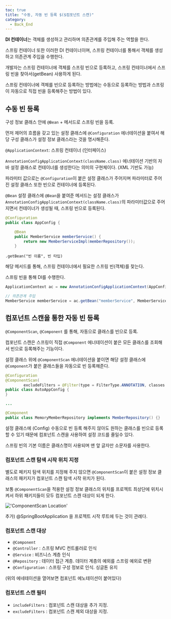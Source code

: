 ```yaml
---
toc: true
title: "수동, 자동 빈 등록 $($컴포넌트 스캔)"
category:
  - Back_End
---
```

**DI 컨테이너**는 객체를 생성하고 관리하며 의존관계를 주입해 주는 역할을 한다.

스프링 컨테이너 또한 이러한 DI 컨테이너이며, 스프링 컨테이너를 통해서 객체를 생성하고 의존관계 주입을 수행한다.

개발자는 스프링 컨테이너에 객체를 스프링 빈으로 등록하고, 스프링 컨테이너에서 스프링 빈을 찾아서$($getBean) 사용하게 된다.

스프링 컨테이너에 객체를 빈으로 등록하는 방법에는 수동으로 등록하는 방법과 스프링이 자동으로 직접 빈을 등록해주는 방법이 있다.

## 수동 빈 등록
구성 정보 클래스 안에 `@Bean` + 메서드로 스프링 빈을 등록.

먼저 제어의 흐름을 갖고 있는 설정 클래스에 `@Configuration` 에너테이션을 붙여서 해당 구성 클래스가 설정 정보 클래스라는 것을 명시해준다.

`@ApplicationContext`: 스프링 컨테이너 $($인터페이스)

`AnnotationConfigApplicationContext(className.class)`
에너테이션 기반의 자바 설정 클래스로 컨테이너를 생성한다는 의미의 구현체이다. $($XML 기반도 가능)

파라미터 값으로는 `@Configuration`이 붙은 설정 클래스가 주어지며 파라미터로 주어진 설정 클래스 또한 빈으로 컨테이너에 등록된다.

`@Bean`
설정 클래스에 `@Bean`을 붙여준 메서드는 설정 클래스가 `AnnotationConfigApplicationContext(className.class)`의 파라미터값으로 주어지면서 컨테이너가 생성될 때, 스프링 빈으로 등록된다.

```java
@Configuration
public class AppConfig {

    @Bean
    public MemberService memberService() {
        return new MemberServiceImpl(memberRepository());
    }
```

`.getBean("빈 이름", 빈 타입)`

해당 메서드를 통해, 스프링 컨테이너에서 필요한 스프링 빈(객체)를 찾는다.

스프링 빈을 통해 DI를 수행한다.

```java
ApplicationContext ac = new AnnotationConfigApplicationContext(AppConfig.class);

// 의존관계 주입
MemberService memberService = ac.getBean("memberService", MemberService.class);
```

## 컴포넌트 스캔을 통한 자동 빈 등록
`@ComponentScan`, `@Component` 를 통해, 자동으로 클래스를 빈으로 등록.

컴포넌트 스캔은 스프링이 직접 `@Component` 에너테이션이 붙은 모든 클래스를 조회해서 빈으로 등록해주는 기능이다. 

설정 클래스 위에 `@ComponentScan` 에너테이션을 붙이면 해당 설정 클래스에 `@Component`가 붙은 클래스들을 자동으로 빈 등록해준다.

```java
@Configuration
@ComponentScan(
        excludeFilters = @Filter(type = FilterType.ANNOTATION, classes = Configuration.class))
public class AutoAppConfig {
}

...
```

```java
@Component
public class MemoryMemberRepository implements MemberRepository() {}
```

설정 클래스에 $($Config) 수동으로 빈 등록 해주지 않아도 원하는 클래스를 빈으로 등록할 수 있기 때문에 컴포넌트 스캔을 사용하여 설정 코드를 줄일수 있다.

스프링 빈의 기본 이름은 클래스명이 사용되며 맨 앞 글자만 소문자를 사용한다.

### 컴포넌트 스캔 탐색 시작 위치 지정
별도로 페키지 탐색 위치를 지정해 주지 않으면 `@ComponentScan`이 붙은 설정 정보 클래스의 패키지가 컴포넌트 스캔 탐색 시작 위치가 된다.

보통 `@ComponentScan`을 적용한 설정 정보 클래스의 위치를 프로젝트 최상단에 위치시켜서 하위 패키지들이 모두 컴포넌트 스캔 대상이 되게 한다.

!['ComponentScan Location'](https://s3.us-west-2.amazonaws.com/secure.notion-static.com/9e85f864-64bc-4a9f-801f-189a979afd06/%E1%84%89%E1%85%B3%E1%84%8F%E1%85%B3%E1%84%85%E1%85%B5%E1%86%AB%E1%84%89%E1%85%A3%E1%86%BA_2022-01-27_%E1%84%8B%E1%85%A9%E1%84%8C%E1%85%A5%E1%86%AB_11.35.10.png?X-Amz-Algorithm=AWS4-HMAC-SHA256&X-Amz-Content-Sha256=UNSIGNED-PAYLOAD&X-Amz-Credential=AKIAT73L2G45EIPT3X45%2F20220202%2Fus-west-2%2Fs3%2Faws4_request&X-Amz-Date=20220202T145622Z&X-Amz-Expires=86400&X-Amz-Signature=1a3cce86f15bc9aad13dce9073c2b839e737f40b29611d02ecc04db61bacd3d3&X-Amz-SignedHeaders=host&response-content-disposition=filename%20%3D%22%25E1%2584%2589%25E1%2585%25B3%25E1%2584%258F%25E1%2585%25B3%25E1%2584%2585%25E1%2585%25B5%25E1%2586%25AB%25E1%2584%2589%25E1%2585%25A3%25E1%2586%25BA%25202022-01-27%2520%25E1%2584%258B%25E1%2585%25A9%25E1%2584%258C%25E1%2585%25A5%25E1%2586%25AB%252011.35.10.png%22&x-id=GetObject)

추가)  @SpringBootApplication 을 프로젝트 시작 루트에 두는 것이 관례다.

### 컴포넌트 스캔 대상

- `@Component`
- `@Controller` : 스프링 MVC 컨트롤러로 인식
- `@Service` : 비즈니스 계층 인식
- `@Repository` : 데이터 접근 계층. 데이터 계층의 예외를 스프링 예외로 변환
- `@Configuration` : 스프링 구성 정보로 인식. 싱글톤 유지

$($위의 에네테이션을 열어보면 컴포넌트 에노테이션이 붙어있다)

### 컴포넌트 스캔 필터

- `includeFilters` : 컴포넌트 스캔 대상을 추가 지정.
- `excludeFilters` : 컴포넌트 스캔 제외 대상을 지정.